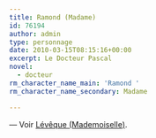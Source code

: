```yaml
---
title: Ramond (Madame)
id: 76194
author: admin
type: personnage
date: 2010-03-15T08:15:16+00:00
excerpt: Le Docteur Pascal
novel:
  - docteur
rm_character_name_main: 'Ramond '
rm_character_name_secondary: Madame

---
```

— Voir <a href="/personnage/leveque-mademoiselle" target="_self">Lévêque (Mademoiselle)</a>.